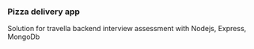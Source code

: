 ### Pizza delivery app

Solution for travella backend interview assessment with Nodejs, Express, MongoDb

